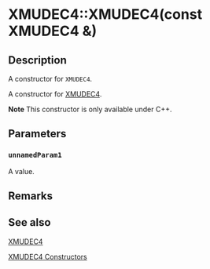 # XMUDEC4::XMUDEC4(const XMUDEC4 &)

## Description

A constructor for `XMUDEC4`.

A constructor for [XMUDEC4](https://learn.microsoft.com/windows/desktop/api/directxpackedvector/ns-directxpackedvector-xmudec4).

**Note** This constructor is only available under C++.

## Parameters

### `unnamedParam1`

A value.

## Remarks

## See also

[XMUDEC4](https://learn.microsoft.com/windows/desktop/api/directxpackedvector/ns-directxpackedvector-xmudec4)

[XMUDEC4 Constructors](https://learn.microsoft.com/windows/desktop/dxmath/xmudec4-ctor)